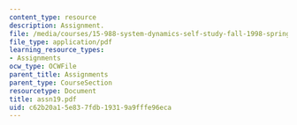 ```yaml
---
content_type: resource
description: Assignment.
file: /media/courses/15-988-system-dynamics-self-study-fall-1998-spring-1999/c62b20a15e837fdb19319a9fffe96eca_assn19.pdf
file_type: application/pdf
learning_resource_types:
- Assignments
ocw_type: OCWFile
parent_title: Assignments
parent_type: CourseSection
resourcetype: Document
title: assn19.pdf
uid: c62b20a1-5e83-7fdb-1931-9a9fffe96eca
---
```

